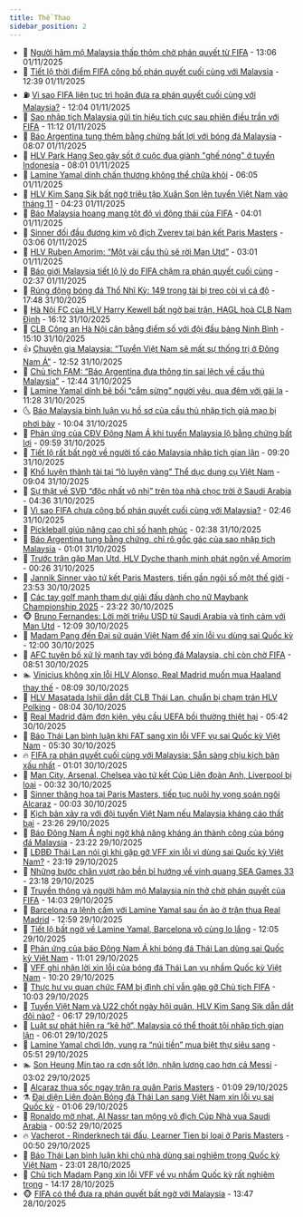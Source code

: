 ```yaml
---
title: Thể Thao
sidebar_position: 2
---
```


<!-- dantri-the-thao:START -->
- 🎡 [Người hâm mộ Malaysia thấp thỏm chờ phán quyết từ FIFA](https://dantri.com.vn/the-thao/nguoi-ham-mo-malaysia-thap-thom-cho-phan-quyet-tu-fifa-20251101192331130.htm) - 13:06 01/11/2025
- 💯 [Tiết lộ thời điểm FIFA công bố phán quyết cuối cùng với Malaysia](https://dantri.com.vn/the-thao/tiet-lo-thoi-diem-fifa-cong-bo-phan-quyet-cuoi-cung-voi-malaysia-20251101193943320.htm) - 12:39 01/11/2025
- ⛽️ [Vì sao FIFA liên tục trì hoãn đưa ra phán quyết cuối cùng với Malaysia?](https://dantri.com.vn/the-thao/vi-sao-fifa-lien-tuc-tri-hoan-dua-ra-phan-quyet-cuoi-cung-voi-malaysia-20251101185833344.htm) - 12:04 01/11/2025
- 💃 [Sao nhập tịch Malaysia gửi tín hiệu tích cực sau phiên điều trần với FIFA](https://dantri.com.vn/the-thao/sao-nhap-tich-malaysia-gui-tin-hieu-tich-cuc-sau-phien-dieu-tran-voi-fifa-20251101164747282.htm) - 11:12 01/11/2025
- 🌈 [Báo Argentina tung thêm bằng chứng bất lợi với bóng đá Malaysia](https://dantri.com.vn/the-thao/bao-argentina-tung-them-bang-chung-bat-loi-voi-bong-da-malaysia-20251101143430111.htm) - 08:07 01/11/2025
- 🦅 [HLV Park Hang Seo gây sốt ở cuộc đua giành &quot;ghế nóng&quot; ở tuyển Indonesia](https://dantri.com.vn/the-thao/hlv-park-hang-seo-gay-sot-o-cuoc-dua-gianh-ghe-nong-o-tuyen-indonesia-20251101125603139.htm) - 08:01 01/11/2025
- 🌝 [Lamine Yamal dính chấn thương không thể chữa khỏi](https://dantri.com.vn/the-thao/lamine-yamal-dinh-chan-thuong-khong-the-chua-khoi-20251101114251333.htm) - 06:05 01/11/2025
- 🚀 [HLV Kim Sang Sik bất ngờ triệu tập Xuân Son lên tuyển Việt Nam vào tháng 11](https://dantri.com.vn/the-thao/hlv-kim-sang-sik-bat-ngo-trieu-tap-xuan-son-len-tuyen-viet-nam-vao-thang-11-20251101112304395.htm) - 04:23 01/11/2025
- 🎉 [Báo Malaysia hoang mang tột độ vì động thái của FIFA](https://dantri.com.vn/the-thao/bao-malaysia-hoang-mang-tot-do-vi-dong-thai-cua-fifa-20251101105352040.htm) - 04:01 01/11/2025
- 📝 [Sinner đối đầu đương kim vô địch Zverev tại bán kết Paris Masters](https://dantri.com.vn/the-thao/sinner-doi-dau-duong-kim-vo-dich-zverev-tai-ban-ket-paris-masters-20251101105652092.htm) - 03:06 01/11/2025
- 🦄 [HLV Ruben Amorim: “Một vài cầu thủ sẽ rời Man Utd”](https://dantri.com.vn/the-thao/hlv-ruben-amorim-mot-vai-cau-thu-se-roi-man-utd-20251101100132326.htm) - 03:01 01/11/2025
- 🎉 [Báo giới Malaysia tiết lộ lý do FIFA chậm ra phán quyết cuối cùng](https://dantri.com.vn/the-thao/bao-gioi-malaysia-tiet-lo-ly-do-fifa-cham-ra-phan-quyet-cuoi-cung-20251101093021143.htm) - 02:37 01/11/2025
- 💼 [Rúng động bóng đá Thổ Nhĩ Kỳ: 149 trọng tài bị treo còi vì cá độ](https://dantri.com.vn/the-thao/rung-dong-bong-da-tho-nhi-ky-149-trong-tai-bi-treo-coi-vi-ca-do-20251031232245879.htm) - 17:48 31/10/2025
- 🤡 [Hà Nội FC của HLV Harry Kewell bất ngờ bại trận, HAGL hoà CLB Nam Định](https://dantri.com.vn/the-thao/ha-noi-fc-cua-hlv-harry-kewell-bat-ngo-bai-tran-hagl-hoa-clb-nam-dinh-20251031230735376.htm) - 16:12 31/10/2025
- 🦆 [CLB Công an Hà Nội cân bằng điểm số với đội đầu bảng Ninh Bình](https://dantri.com.vn/the-thao/clb-cong-an-ha-noi-can-bang-diem-so-voi-doi-dau-bang-ninh-binh-20251031220706926.htm) - 15:10 31/10/2025
- 👍 [Chuyên gia Malaysia: “Tuyển Việt Nam sẽ mất sự thống trị ở Đông Nam Á”](https://dantri.com.vn/the-thao/chuyen-gia-malaysia-tuyen-viet-nam-se-mat-su-thong-tri-o-dong-nam-a-20251031195201530.htm) - 12:52 31/10/2025
- 💼 [Chủ tịch FAM: “Báo Argentina đưa thông tin sai lệch về cầu thủ Malaysia”](https://dantri.com.vn/the-thao/chu-tich-fam-bao-argentina-dua-thong-tin-sai-lech-ve-cau-thu-malaysia-20251031182923946.htm) - 12:44 31/10/2025
- 🦒 [Lamine Yamal dính bê bối “cắm sừng” người yêu, qua đêm với gái lạ](https://dantri.com.vn/the-thao/lamine-yamal-dinh-be-boi-cam-sung-nguoi-yeu-qua-dem-voi-gai-la-20251031182843044.htm) - 11:28 31/10/2025
- 🌜 [Báo Malaysia bình luận vụ hồ sơ của cầu thủ nhập tịch giả mạo bị phơi bày](https://dantri.com.vn/the-thao/bao-malaysia-binh-luan-vu-ho-so-cua-cau-thu-nhap-tich-gia-mao-bi-phoi-bay-20251031141416476.htm) - 10:04 31/10/2025
- 🦆 [Phản ứng của CĐV Đông Nam Á khi tuyển Malaysia lộ bằng chứng bất lợi](https://dantri.com.vn/the-thao/phan-ung-cua-cdv-dong-nam-a-khi-tuyen-malaysia-lo-bang-chung-bat-loi-20251031145941032.htm) - 09:59 31/10/2025
- 💪 [Tiết lộ rất bất ngờ về người tố cáo Malaysia nhập tịch gian lận](https://dantri.com.vn/the-thao/tiet-lo-rat-bat-ngo-ve-nguoi-to-cao-malaysia-nhap-tich-gian-lan-20251031152027813.htm) - 09:20 31/10/2025
- 🧠 [Khổ luyện thành tài tại “lò luyện vàng” Thể dục dụng cụ Việt Nam](https://dantri.com.vn/the-thao/kho-luyen-thanh-tai-tai-lo-luyen-vang-the-duc-dung-cu-viet-nam-20251031153459857.htm) - 09:04 31/10/2025
- 🦄 [Sự thật về SVĐ “độc nhất vô nhị” trên tòa nhà chọc trời ở Saudi Arabia](https://dantri.com.vn/the-thao/su-that-ve-svd-doc-nhat-vo-nhi-tren-toa-nha-choc-troi-o-saudi-arabia-20251031113608497.htm) - 04:36 31/10/2025
- 🥸 [Vì sao FIFA chưa công bố phán quyết cuối cùng với Malaysia?](https://dantri.com.vn/the-thao/vi-sao-fifa-chua-cong-bo-phan-quyet-cuoi-cung-voi-malaysia-20251031094555926.htm) - 02:46 31/10/2025
- 🤠 [Pickleball giúp nâng cao chỉ số hạnh phúc](https://dantri.com.vn/the-thao/pickleball-giup-nang-cao-chi-so-hanh-phuc-20251031113532722.htm) - 02:38 31/10/2025
- 👺 [Báo Argentina tung bằng chứng, chỉ rõ gốc gác của sao nhập tịch Malaysia](https://dantri.com.vn/the-thao/bao-argentina-tung-bang-chung-chi-ro-goc-gac-cua-sao-nhap-tich-malaysia-20251031074651049.htm) - 01:01 31/10/2025
- 📝 [Trước trận gặp Man Utd, HLV Dyche thanh minh phát ngôn về Amorim](https://dantri.com.vn/the-thao/truoc-tran-gap-man-utd-hlv-dyche-thanh-minh-phat-ngon-ve-amorim-20251031072422194.htm) - 00:26 31/10/2025
- 🦆 [Jannik Sinner vào tứ kết Paris Masters, tiến gần ngôi số một thế giới](https://dantri.com.vn/the-thao/jannik-sinner-vao-tu-ket-paris-masters-tien-gan-ngoi-so-mot-the-gioi-20251031065320248.htm) - 23:53 30/10/2025
- 🥳 [Các tay golf mạnh tham dự giải đấu dành cho nữ Maybank Championship 2025](https://dantri.com.vn/the-thao/cac-tay-golf-manh-tham-du-giai-dau-danh-cho-nu-maybank-championship-2025-20251030223513310.htm) - 23:22 30/10/2025
- 🐵 [Bruno Fernandes: Lời mời triệu USD từ Saudi Arabia và tình cảm với Man Utd](https://dantri.com.vn/the-thao/bruno-fernandes-loi-moi-trieu-usd-tu-saudi-arabia-va-tinh-cam-voi-man-utd-20251030053512323.htm) - 12:09 30/10/2025
- 🤩 [Madam Pang đến Đại sứ quán Việt Nam để xin lỗi vụ dùng sai Quốc kỳ](https://dantri.com.vn/the-thao/madam-pang-den-dai-su-quan-viet-nam-de-xin-loi-vu-dung-sai-quoc-ky-20251030184519428.htm) - 12:00 30/10/2025
- 🤠 [AFC tuyên bố xử lý mạnh tay với bóng đá Malaysia, chỉ còn chờ FIFA](https://dantri.com.vn/the-thao/afc-tuyen-bo-xu-ly-manh-tay-voi-bong-da-malaysia-chi-con-cho-fifa-20251030154538574.htm) - 08:51 30/10/2025
- 🏊 [Vinicius không xin lỗi HLV Alonso, Real Madrid muốn mua Haaland thay thế](https://dantri.com.vn/the-thao/vinicius-khong-xin-loi-hlv-alonso-real-madrid-muon-mua-haaland-thay-the-20251030131157085.htm) - 08:09 30/10/2025
- 🗽 [HLV Masatada Ishii dẫn dắt CLB Thái Lan, chuẩn bị chạm trán HLV Polking](https://dantri.com.vn/the-thao/hlv-masatada-ishii-dan-dat-clb-thai-lan-chuan-bi-cham-tran-hlv-polking-20251030135901398.htm) - 08:04 30/10/2025
- 🚀 [Real Madrid đâm đơn kiện, yêu cầu UEFA bồi thường thiệt hại](https://dantri.com.vn/the-thao/real-madrid-dam-don-kien-yeu-cau-uefa-boi-thuong-thiet-hai-20251030124203372.htm) - 05:42 30/10/2025
- 🎉 [Báo Thái Lan bình luận khi FAT sang xin lỗi VFF vụ sai Quốc kỳ Việt Nam](https://dantri.com.vn/the-thao/bao-thai-lan-binh-luan-khi-fat-sang-xin-loi-vff-vu-sai-quoc-ky-viet-nam-20251030121607443.htm) - 05:30 30/10/2025
- 🔥 [FIFA ra phán quyết cuối cùng với Malaysia: Sẵn sàng chịu kịch bản xấu nhất](https://dantri.com.vn/the-thao/fifa-ra-phan-quyet-cuoi-cung-voi-malaysia-san-sang-chiu-kich-ban-xau-nhat-20251030004616767.htm) - 01:01 30/10/2025
- 🎉 [Man City, Arsenal, Chelsea vào tứ kết Cúp Liên đoàn Anh, Liverpool bị loại](https://dantri.com.vn/the-thao/man-city-arsenal-chelsea-vao-tu-ket-cup-lien-doan-anh-liverpool-bi-loai-20251030073131858.htm) - 00:32 30/10/2025
- 🎡 [Sinner thăng hoa tại Paris Masters, tiếp tục nuôi hy vọng soán ngôi Alcaraz](https://dantri.com.vn/the-thao/sinner-thang-hoa-tai-paris-masters-tiep-tuc-nuoi-hy-vong-soan-ngoi-alcaraz-20251030070344295.htm) - 00:03 30/10/2025
- 🐻 [Kịch bản xảy ra với đội tuyển Việt Nam nếu Malaysia kháng cáo thất bại](https://dantri.com.vn/the-thao/kich-ban-xay-ra-voi-doi-tuyen-viet-nam-neu-malaysia-khang-cao-that-bai-20251030000924992.htm) - 23:26 29/10/2025
- 🌊 [Báo Đông Nam Á nghi ngờ khả năng kháng án thành công của bóng đá Malaysia](https://dantri.com.vn/the-thao/bao-dong-nam-a-nghi-ngo-kha-nang-khang-an-thanh-cong-cua-bong-da-malaysia-20251029225339602.htm) - 23:22 29/10/2025
- 💃 [LĐBĐ Thái Lan nói gì khi gặp gỡ VFF xin lỗi vì dùng sai Quốc kỳ Việt Nam?](https://dantri.com.vn/the-thao/ldbd-thai-lan-noi-gi-khi-gap-go-vff-xin-loi-vi-dung-sai-quoc-ky-viet-nam-20251030002006291.htm) - 23:19 29/10/2025
- 🤔 [Những bước chân vượt rào bền bỉ hướng về vinh quang SEA Games 33](https://dantri.com.vn/the-thao/nhung-buoc-chan-vuot-rao-ben-bi-huong-ve-vinh-quang-sea-games-33-20251029205102456.htm) - 23:18 29/10/2025
- 🤭 [Truyền thông và người hâm mộ Malaysia nín thở chờ phán quyết của FIFA](https://dantri.com.vn/the-thao/truyen-thong-va-nguoi-ham-mo-malaysia-nin-tho-cho-phan-quyet-cua-fifa-20251029205814672.htm) - 14:03 29/10/2025
- 👹 [Barcelona ra lệnh cấm với Lamine Yamal sau ồn ào ở trận thua Real Madrid](https://dantri.com.vn/the-thao/barcelona-ra-lenh-cam-voi-lamine-yamal-sau-on-ao-o-tran-thua-real-madrid-20251029180241560.htm) - 12:59 29/10/2025
- 🗽 [Tiết lộ bất ngờ về Lamine Yamal, Barcelona vô cùng lo lắng](https://dantri.com.vn/the-thao/tiet-lo-bat-ngo-ve-lamine-yamal-barcelona-vo-cung-lo-lang-20251029190510677.htm) - 12:05 29/10/2025
- 🥳 [Phản ứng của báo Đông Nam Á khi bóng đá Thái Lan dùng sai Quốc kỳ Việt Nam](https://dantri.com.vn/the-thao/phan-ung-cua-bao-dong-nam-a-khi-bong-da-thai-lan-dung-sai-quoc-ky-viet-nam-20251029161001315.htm) - 11:01 29/10/2025
- 💃 [VFF ghi nhận lời xin lỗi của bóng đá Thái Lan vụ nhầm Quốc kỳ Việt Nam](https://dantri.com.vn/the-thao/vff-ghi-nhan-loi-xin-loi-cua-bong-da-thai-lan-vu-nham-quoc-ky-viet-nam-20251029172216277.htm) - 10:20 29/10/2025
- 🧰 [Thực hư vụ quan chức FAM bị đình chỉ vẫn gặp gỡ Chủ tịch FIFA](https://dantri.com.vn/the-thao/thuc-hu-vu-quan-chuc-fam-bi-dinh-chi-van-gap-go-chu-tich-fifa-20251029165703548.htm) - 10:03 29/10/2025
- 💪 [Tuyển Việt Nam và U22 chốt ngày hội quân, HLV Kim Sang Sik dẫn dắt đội nào?](https://dantri.com.vn/the-thao/tuyen-viet-nam-va-u22-chot-ngay-hoi-quan-hlv-kim-sang-sik-dan-dat-doi-nao-20251029131653962.htm) - 06:17 29/10/2025
- 🚀 [Luật sư phát hiện ra “kẽ hở”, Malaysia có thể thoát tội nhập tịch gian lận](https://dantri.com.vn/the-thao/luat-su-phat-hien-ra-ke-ho-malaysia-co-the-thoat-toi-nhap-tich-gian-lan-20251029122102129.htm) - 06:01 29/10/2025
- 🤠 [Lamine Yamal chơi lớn, vung ra “núi tiền” mua biệt thự siêu sang](https://dantri.com.vn/the-thao/lamine-yamal-choi-lon-vung-ra-nui-tien-mua-biet-thu-sieu-sang-20251029125055492.htm) - 05:51 29/10/2025
- 🏊 [Son Heung Min tạo ra cơn sốt lớn, nhận lương cao hơn cả Messi](https://dantri.com.vn/the-thao/son-heung-min-tao-ra-con-sot-lon-nhan-luong-cao-hon-ca-messi-20251029094950222.htm) - 03:02 29/10/2025
- 🦄 [Alcaraz thua sốc ngay trận ra quân Paris Masters](https://dantri.com.vn/the-thao/alcaraz-thua-soc-ngay-tran-ra-quan-paris-masters-20251029080933052.htm) - 01:09 29/10/2025
- ⚗️ [Đại diện Liên đoàn Bóng đá Thái Lan sang Việt Nam xin lỗi vụ sai Quốc kỳ](https://dantri.com.vn/the-thao/dai-dien-lien-doan-bong-da-thai-lan-sang-viet-nam-xin-loi-vu-sai-quoc-ky-20251029085556471.htm) - 01:06 29/10/2025
- 🥷 [Ronaldo mờ nhạt, Al Nassr tan mộng vô địch Cúp Nhà vua Saudi Arabia](https://dantri.com.vn/the-thao/ronaldo-mo-nhat-al-nassr-tan-mong-vo-dich-cup-nha-vua-saudi-arabia-20251029075214235.htm) - 00:52 29/10/2025
- 🔥 [Vacherot - Rinderknech tái đấu, Learner Tien bị loại ở Paris Masters](https://dantri.com.vn/the-thao/vacherot-rinderknech-tai-dau-learner-tien-bi-loai-o-paris-masters-20251029090749496.htm) - 00:50 29/10/2025
- 🦅 [Báo Thái Lan bình luận khi chủ nhà dùng sai nghiêm trọng Quốc kỳ Việt Nam](https://dantri.com.vn/the-thao/bao-thai-lan-binh-luan-khi-chu-nha-dung-sai-nghiem-trong-quoc-ky-viet-nam-20251028224631023.htm) - 23:01 28/10/2025
- 🌝 [Chủ tịch Madam Pang xin lỗi VFF về vụ nhầm Quốc kỳ rất nghiêm trọng](https://dantri.com.vn/the-thao/chu-tich-madam-pang-xin-loi-vff-ve-vu-nham-quoc-ky-rat-nghiem-trong-20251028212627519.htm) - 14:17 28/10/2025
- 🐵 [FIFA có thể đưa ra phán quyết bất ngờ với Malaysia](https://dantri.com.vn/the-thao/fifa-co-the-dua-ra-phan-quyet-bat-ngo-voi-malaysia-20251028194728925.htm) - 13:47 28/10/2025<!-- dantri-the-thao:END -->
